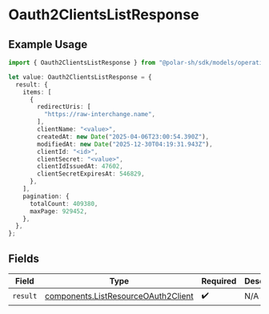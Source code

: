 # Oauth2ClientsListResponse

## Example Usage

```typescript
import { Oauth2ClientsListResponse } from "@polar-sh/sdk/models/operations/oauth2clientslist.js";

let value: Oauth2ClientsListResponse = {
  result: {
    items: [
      {
        redirectUris: [
          "https://raw-interchange.name",
        ],
        clientName: "<value>",
        createdAt: new Date("2025-04-06T23:00:54.390Z"),
        modifiedAt: new Date("2025-12-30T04:19:31.943Z"),
        clientId: "<id>",
        clientSecret: "<value>",
        clientIdIssuedAt: 47602,
        clientSecretExpiresAt: 546829,
      },
    ],
    pagination: {
      totalCount: 409380,
      maxPage: 929452,
    },
  },
};
```

## Fields

| Field                                                                                      | Type                                                                                       | Required                                                                                   | Description                                                                                |
| ------------------------------------------------------------------------------------------ | ------------------------------------------------------------------------------------------ | ------------------------------------------------------------------------------------------ | ------------------------------------------------------------------------------------------ |
| `result`                                                                                   | [components.ListResourceOAuth2Client](../../models/components/listresourceoauth2client.md) | :heavy_check_mark:                                                                         | N/A                                                                                        |